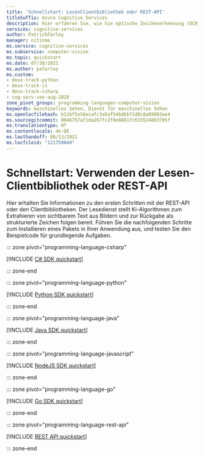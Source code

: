 ```yaml
---
title: 'Schnellstart: LesenClientbibliothek oder REST-API'
titleSuffix: Azure Cognitive Services
description: Hier erfahren Sie, wie Sie optische Zeichenerkennung (OCR) in Ihrer Anwendung über eine native Clientbibliothek in der Sprache Ihrer Wahl verwenden.
services: cognitive-services
author: PatrickFarley
manager: nitinme
ms.service: cognitive-services
ms.subservice: computer-vision
ms.topic: quickstart
ms.date: 07/30/2021
ms.author: pafarley
ms.custom:
- devx-track-python
- devx-track-js
- devx-track-csharp
- cog-serv-seo-aug-2020
zone_pivot_groups: programming-languages-computer-vision
keywords: maschinelles Sehen, Dienst für maschinelles Sehen
ms.openlocfilehash: b11bf5e56ecafc3a5af546dbb71d0c8a89903ae4
ms.sourcegitcommit: 0046757af1da267fc2f0e88617c633524883795f
ms.translationtype: HT
ms.contentlocale: de-DE
ms.lasthandoff: 08/13/2021
ms.locfileid: "121750049"
---
```

# <a name="quickstart-use-the-read-client-library-or-rest-api"></a>Schnellstart: Verwenden der Lesen-Clientbibliothek oder REST-API

Hier erhalten Sie Informationen zu den ersten Schritten mit der REST-API oder den Clientbibliotheken. Der Lesedienst stellt Ki-Algorithmen zum Extrahieren von sichtbarem Text aus Bildern und zur Rückgabe als strukturierte Zeichen folgen bereit. Führen Sie die nachfolgenden Schritte zum Installieren eines Pakets in Ihrer Anwendung aus, und testen Sie den Beispielcode für grundlegende Aufgaben.



::: zone pivot="programming-language-csharp"

[!INCLUDE [C# SDK quickstart](../includes/quickstarts-sdk/csharp-sdk.md)]

::: zone-end

::: zone pivot="programming-language-python"

[!INCLUDE [Python SDK quickstart](../includes/quickstarts-sdk/python-sdk.md)]

::: zone-end

::: zone pivot="programming-language-java"

[!INCLUDE [Java SDK quickstart](../includes/quickstarts-sdk/java-sdk.md)]

::: zone-end

::: zone pivot="programming-language-javascript"

[!INCLUDE [NodeJS SDK quickstart](../includes/quickstarts-sdk/node-sdk.md)]

::: zone-end

::: zone pivot="programming-language-go"

[!INCLUDE [Go SDK quickstart](../includes/quickstarts-sdk/go-sdk.md)]

::: zone-end

::: zone pivot="programming-language-rest-api"

[!INCLUDE [REST API quickstart](../includes/curl-quickstart.md)]

::: zone-end
